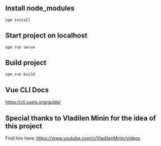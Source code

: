 ## Install node_modules
```
npm install
```

## Start project on localhost
```
npm run serve
```

## Build project
```
npm run build
```

## Vue CLI Docs
https://cli.vuejs.org/guide/

## Special thanks to Vladilen Minin for the idea of this project
Find him here: https://www.youtube.com/c/VladilenMinin/videos

